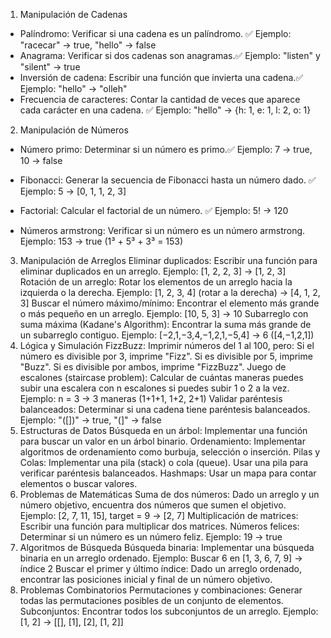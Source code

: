 
1. Manipulación de Cadenas

- Palíndromo: Verificar si una cadena es un palíndromo. ✅
Ejemplo: "racecar" → true, "hello" → false
- Anagrama: Verificar si dos cadenas son anagramas.✅
Ejemplo: "listen" y "silent" → true
- Inversión de cadena: Escribir una función que invierta una cadena.✅
Ejemplo: "hello" → "olleh"
- Frecuencia de caracteres: Contar la cantidad de veces que aparece cada carácter en una cadena. ✅
Ejemplo: "hello" → {h: 1, e: 1, l: 2, o: 1}


2. Manipulación de Números
- Número primo: Determinar si un número es primo.✅
Ejemplo: 7 → true, 10 → false

- Fibonacci: Generar la secuencia de Fibonacci hasta un número dado. ✅
Ejemplo: 5 → [0, 1, 1, 2, 3]

- Factorial: Calcular el factorial de un número. ✅
Ejemplo: 5! → 120

- Números armstrong: Verificar si un número es un número armstrong.
Ejemplo: 153 → true (1³ + 5³ + 3³ = 153)

3. Manipulación de Arreglos
Eliminar duplicados: Escribir una función para eliminar duplicados en un arreglo.
Ejemplo: [1, 2, 2, 3] → [1, 2, 3]
Rotación de un arreglo: Rotar los elementos de un arreglo hacia la izquierda o la derecha.
Ejemplo: [1, 2, 3, 4] (rotar a la derecha) → [4, 1, 2, 3]
Buscar el número máximo/mínimo: Encontrar el elemento más grande o más pequeño en un arreglo.
Ejemplo: [10, 5, 3] → 10
Subarreglo con suma máxima (Kadane's Algorithm): Encontrar la suma más grande de un subarreglo contiguo.
Ejemplo: [−2,1,−3,4,−1,2,1,−5,4] → 6 ([4,−1,2,1])
4. Lógica y Simulación
FizzBuzz: Imprimir números del 1 al 100, pero:
Si el número es divisible por 3, imprime "Fizz".
Si es divisible por 5, imprime "Buzz".
Si es divisible por ambos, imprime "FizzBuzz".
Juego de escalones (staircase problem): Calcular de cuántas maneras puedes subir una escalera con n escalones si puedes subir 1 o 2 a la vez.
Ejemplo: n = 3 → 3 maneras (1+1+1, 1+2, 2+1)
Validar paréntesis balanceados: Determinar si una cadena tiene paréntesis balanceados.
Ejemplo: "([])" → true, "(]" → false
5. Estructuras de Datos
Búsqueda en un árbol: Implementar una función para buscar un valor en un árbol binario.
Ordenamiento: Implementar algoritmos de ordenamiento como burbuja, selección o inserción.
Pilas y Colas:
Implementar una pila (stack) o cola (queue).
Usar una pila para verificar paréntesis balanceados.
Hashmaps: Usar un mapa para contar elementos o buscar valores.
6. Problemas de Matemáticas
Suma de dos números: Dado un arreglo y un número objetivo, encuentra dos números que sumen el objetivo.
Ejemplo: [2, 7, 11, 15], target = 9 → [2, 7]
Multiplicación de matrices: Escribir una función para multiplicar dos matrices.
Números felices: Determinar si un número es un número feliz.
Ejemplo: 19 → true
7. Algoritmos de Búsqueda
Búsqueda binaria: Implementar una búsqueda binaria en un arreglo ordenado.
Ejemplo: Buscar 6 en [1, 3, 6, 7, 9] → índice 2
Buscar el primer y último índice: Dado un arreglo ordenado, encontrar las posiciones inicial y final de un número objetivo.
8. Problemas Combinatorios
Permutaciones y combinaciones: Generar todas las permutaciones posibles de un conjunto de elementos.
Subconjuntos: Encontrar todos los subconjuntos de un arreglo.
Ejemplo: [1, 2] → [[], [1], [2], [1, 2]]